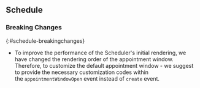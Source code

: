 ## Schedule

### Breaking Changes
{:#schedule-breakingchanges}

 * To improve the performance of the Scheduler's initial rendering, we have changed the rendering order of the appointment window. Therefore, to customize the default appointment window - we suggest to provide the necessary customization codes within the `appointmentWindowOpen` event instead of `create` event.
